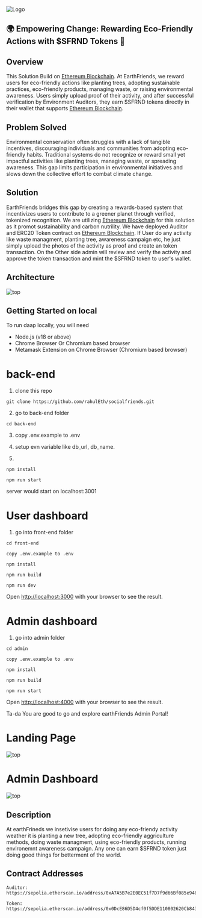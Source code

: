 ![Logo](docs/SFRND.svg)


## 🌍 Empowering Change: Rewarding Eco-Friendly Actions with $SFRND Tokens 🌱

## Overview

This Solution Build on [Ethereum Blockchain](https://ethereum.org). At EarthFriends, we reward users for eco-friendly actions like planting trees, adopting sustainable practices, eco-friendly products, managing waste, or raising environmental awareness. Users simply upload proof of their activity, and after successful verification by Environment Auditors, they earn $SFRND tokens directly in their wallet that supports [Ethereum Blockchain](https://ethereum.org).

## Problem Solved

Environmental conservation often struggles with a lack of tangible incentives, discouraging individuals and communities from adopting eco-friendly habits. Traditional systems do not recognize or reward small yet impactful activities like planting trees, managing waste, or spreading awareness. This gap limits participation in environmental initiatives and slows down the collective effort to combat climate change.

## Solution

EarthFriends bridges this gap by creating a rewards-based system that incentivizes users to contribute to a greener planet through verified, tokenized recognition. 
We are utilizing [Ethereum Blockchain](https://ethereum.org) for this solution as it promot sustainability and carbon nutrility. We have deployed Auditor and ERC20 Token contract on [Ethereum Blockchain](https://ethereum.org).
If User do any activity like waste managment, planting tree, awareness campaign etc, he just simply upload the photos of the activity as proof and create an token transaction. On the Other side admin will review and verify the activity and approve the token transaction and mint the $SFRND token to user's wallet.

## Architecture

![top](./docs/social-friends-architecture.drawio.png)

## Getting Started on local 

To run daap locally, you will need

- Node.js (v18 or above)
- Chrome Browser Or Chromium based browser
- Metamask Extension on Chrome Browser (Chromium based browser)

# back-end

1. clone this repo

```
git clone https://github.com/rahulEth/socialfriends.git
```

2.  go to back-end folder

```
cd back-end
```

3. copy .env.example to .env 

4. setup evn variable like db_url, db_name.

5. 
```
npm install

npm run start

```
server would start on localhost:3001

# User dashboard

1. go into front-end folder

```
cd front-end

copy .env.example to .env 

npm install

npm run build

npm run dev

```
Open [http://localhost:3000](http://localhost:3000) with your browser to see the result.

# Admin dashboard

1. go into admin folder

```
cd admin

copy .env.example to .env 

npm install

npm run build

npm run start

```
Open [http://localhost:4000](http://localhost:4000) with your browser to see the result.


Ta-da You are good to go and explore earthFriends Admin Portal!

# Landing Page
![top](./docs/user-dashboard.png)


# Admin Dashboard
![top](./docs/admin-dashboard.png)




## Description

At earthFrineds we insetivise users for doing any eco-friendy activity weather it is planting a new tree, adopting eco-friendly aggriculture methods, doing waste managment, using eco-friendly products, running environemnt awareness campaign. Any one can earn $SFRND token just doing good things for betterment of the world. 


## Contract Addresses

```
Auditor: https://sepolia.etherscan.io/address/0xA7A5B7e2E0EC51f7D7f9d66Bf085e948cac4B690#code

Token: https://sepolia.etherscan.io/address/0x0DcE86D5D4cf0f5DDE110802620Cb84312dBe67c#code 

```